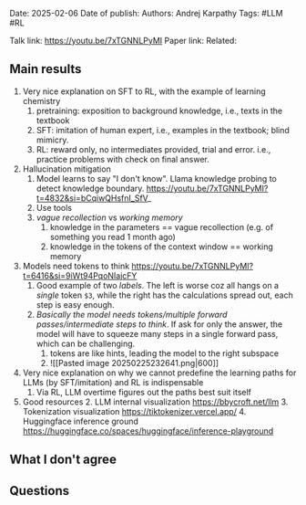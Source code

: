 Date: 2025-02-06
Date of publish: 
Authors: Andrej Karpathy
Tags: #LLM #RL

Talk link: https://youtu.be/7xTGNNLPyMI
Paper link:
Related: 

## Main results
1. Very nice explanation on SFT to RL, with the example of learning chemistry
	1. pretraining: exposition to background knowledge, i.e., texts in the textbook
	2. SFT: imitation of human expert, i.e., examples in the textbook; blind mimicry.
	3. RL: reward only, no intermediates provided, trial and error. i.e., practice problems with check on final answer.
2. Hallucination mitigation
	1. Model learns to say "I don't know". Llama knowledge probing to detect knowledge boundary. https://youtu.be/7xTGNNLPyMI?t=4832&si=bCqiwQHsfnI_SfV_
	2. Use tools
	3. *vague recollection* vs *working memory*
		1. knowledge in the parameters == vague recollection (e.g. of something you read 1 month ago)
		2. knowledge in the tokens of the context window == working memory
3. Models need tokens to think https://youtu.be/7xTGNNLPyMI?t=6416&si=9iWt94PqoNIajcFY
	1. Good example of two *labels*. The left is worse coz all hangs on a *single* token `$3`, while the right has the calculations spread out, each step is easy enough. 
	2. *Basically the model needs tokens/multiple forward passes/intermediate steps to think*. If ask for only the answer, the model will have to squeeze many steps in a single forward pass, which can be challenging.
		1. tokens are like hints, leading the model to the right subspace
		2. ![[Pasted image 20250225232641.png|600]]
4. Very nice explanation on why we cannot predefine the learning paths for LLMs (by SFT/imitation) and RL is indispensable
	1. Via RL, LLM overtime figures out the paths best suit itself
5. Good resources
	2. LLM internal visualization https://bbycroft.net/llm
	3. Tokenization visualization https://tiktokenizer.vercel.app/
	4. Huggingface inference ground https://huggingface.co/spaces/huggingface/inference-playground

## What I don't agree

## Questions
